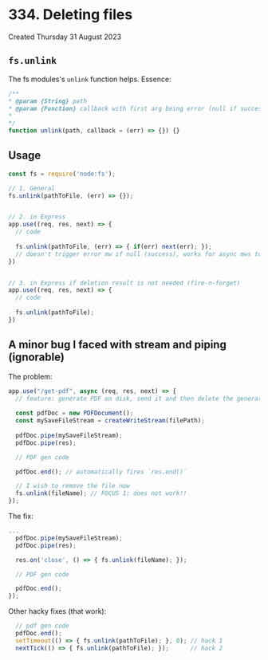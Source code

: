 # 334. Deleting files
Created Thursday 31 August 2023

## `fs.unlink`
The fs modules's `unlink` function helps. Essence:
```js
/**
* @param {String} path
* @param {Function} callback with first arg being error (null if success)
* 
*/
function unlink(path, callback = (err) => {}) {}
```


## Usage
```js
const fs = require('node:fs');

// 1. General
fs.unlink(pathToFile, (err) => {});


// 2. in Express
app.use((req, res, next) => {
  // code
  
  fs.unlink(pathToFile, (err) => { if(err) next(err); });
  // doesn't trigger error mw if null (success), works for async mws too.
})


// 3. in Express if deletion result is not needed (fire-n-forget)
app.use((req, res, next) => {
  // code
  
  fs.unlink(pathToFile);
})
```


## A minor bug I faced with stream and piping (ignorable)
The problem:
```js
app.use("/get-pdf", async (req, res, next) => {
  // feature: generate PDF on disk, send it and then delete the generated file.
  
  const pdfDoc = new PDFDocument();
  const mySaveFileStream = createWriteStream(filePath);
  
  pdfDoc.pipe(mySaveFileStream);
  pdfDoc.pipe(res);

  // PDF gen code

  pdfDoc.end(); // automatically fires `res.end()`

  // I wish to remove the file now
  fs.unlink(fileName); // FOCUS 1: does not work!!
});
```

The fix:
```js
...
  pdfDoc.pipe(mySaveFileStream);
  pdfDoc.pipe(res);

  res.on('close', () => { fs.unlink(fileName); });

  // PDF gen code

  pdfDoc.end();
});
```

Other hacky fixes (that work):
```js
  // pdf gen code
  pdfDoc.end();
  setTimeout(() => { fs.unlink(pathToFile); }, 0); // hack 1
  nextTick(() => { fs.unlink(pathToFile); });      // hack 2
```